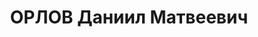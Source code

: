 ---
title: ОРЛОВ Даниил Матвеевич
description: 'Род. в 1915, Томская губ., Барнаульский уезд, Каменская вол. Проживал:
  КЖД, ст-ция Ужур. Слесарь в депо станции.

  Арестован 16.02.1937. Обв.: террористическая деятельность. Приговор: выездная сессия
  ВК ВС СССР, 13.07.1938 – 8 лет ИТЛ.

  Реабилитирован ДТО НКВД КЖД 30.09.1941 Дело прекращено по реабилитирующим основаниям'
---